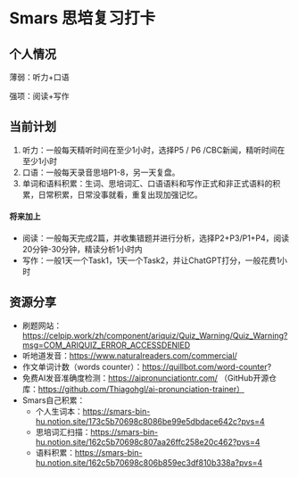 # Smars 思培复习打卡

## 个人情况

薄弱：听力+口语

强项：阅读+写作

## 当前计划

1. 听力：一般每天精听时间在至少1小时，选择P5 / P6 /CBC新闻，精听时间在至少1小时
2. 口语：一般每天录音思培P1-8，另一天复盘。
3. 单词和语料积累：生词、思培词汇、口语语料和写作正式和非正式语料的积累，日常积累，日常没事就看，重复出现加强记忆。

#### 将来加上

- 阅读：一般每天完成2篇，并收集错题并进行分析，选择P2+P3/P1+P4，阅读20分钟-30分钟，精读分析1小时内
- 写作：一般1天一个Task1，1天一个Task2，并让ChatGPT打分，一般花费1小时

## 资源分享

- 刷题网站：https://celpip.work/zh/component/ariquiz/Quiz_Warning/Quiz_Warning?msg=COM_ARIQUIZ_ERROR_ACCESSDENIED
- 听地道发音：https://www.naturalreaders.com/commercial/
- 作文单词计数（words counter）：https://quillbot.com/word-counter?
- 免费AI发音准确度检测：https://aipronunciationtr.com/  （GitHub开源仓库：https://github.com/Thiagohgl/ai-pronunciation-trainer）
- Smars自己积累：
  - 个人生词本：https://smars-bin-hu.notion.site/173c5b70698c8086be99e5dbdace642c?pvs=4
  - 思培词汇扫描：https://smars-bin-hu.notion.site/162c5b70698c807aa26ffc258e20c462?pvs=4
  - 语料积累：https://smars-bin-hu.notion.site/162c5b70698c806b859ec3df810b338a?pvs=4
